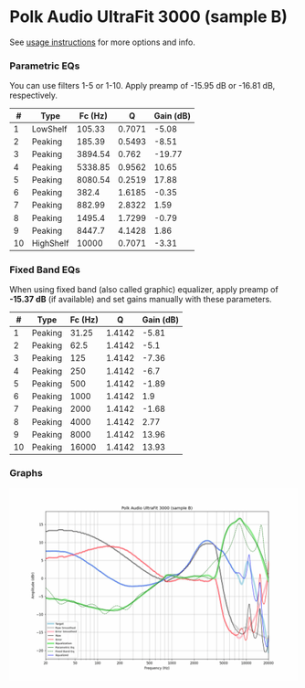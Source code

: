 # Polk Audio UltraFit 3000 (sample B)
See [usage instructions](https://github.com/jaakkopasanen/AutoEq#usage) for more options and info.

### Parametric EQs
You can use filters 1-5 or 1-10. Apply preamp of -15.95 dB or -16.81 dB, respectively.

|   # | Type      |   Fc (Hz) |      Q |   Gain (dB) |
|-----|-----------|-----------|--------|-------------|
|   1 | LowShelf  |    105.33 | 0.7071 |       -5.08 |
|   2 | Peaking   |    185.39 | 0.5493 |       -8.51 |
|   3 | Peaking   |   3894.54 | 0.762  |      -19.77 |
|   4 | Peaking   |   5338.85 | 0.9562 |       10.65 |
|   5 | Peaking   |   8080.54 | 0.2519 |       17.88 |
|   6 | Peaking   |    382.4  | 1.6185 |       -0.35 |
|   7 | Peaking   |    882.99 | 2.8322 |        1.59 |
|   8 | Peaking   |   1495.4  | 1.7299 |       -0.79 |
|   9 | Peaking   |   8447.7  | 4.1428 |        1.86 |
|  10 | HighShelf |  10000    | 0.7071 |       -3.31 |

### Fixed Band EQs
When using fixed band (also called graphic) equalizer, apply preamp of **-15.37 dB** (if available) and set gains manually with these parameters.

|   # | Type    |   Fc (Hz) |      Q |   Gain (dB) |
|-----|---------|-----------|--------|-------------|
|   1 | Peaking |     31.25 | 1.4142 |       -5.81 |
|   2 | Peaking |     62.5  | 1.4142 |       -5.1  |
|   3 | Peaking |    125    | 1.4142 |       -7.36 |
|   4 | Peaking |    250    | 1.4142 |       -6.7  |
|   5 | Peaking |    500    | 1.4142 |       -1.89 |
|   6 | Peaking |   1000    | 1.4142 |        1.9  |
|   7 | Peaking |   2000    | 1.4142 |       -1.68 |
|   8 | Peaking |   4000    | 1.4142 |        2.77 |
|   9 | Peaking |   8000    | 1.4142 |       13.96 |
|  10 | Peaking |  16000    | 1.4142 |       13.93 |

### Graphs
![](./Polk%20Audio%20UltraFit%203000%20(sample%20B).png)

